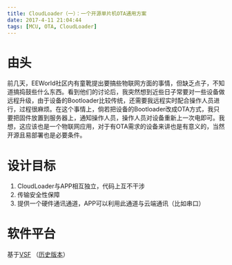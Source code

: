 ```yaml
---
title: CloudLoader（一）：一个开源单片机OTA通用方案
date: 2017-4-11 21:04:44
tags: [MCU, OTA, CloudLoader]
---
```


# 由头
前几天，EEWorld社区内有童靴提出要搞些物联网方面的事情，但缺乏点子，不知道搞捣鼓些什么东西。看到他们的讨论后，我突然想到近些日子常要对一些设备做远程升级，由于设备的Bootloader比较传统，还需要我远程实时配合操作人员进行，过程很麻烦。在这个事情上，倘若把设备的Bootloader改成OTA方式，我只要把固件放置到服务器上，通知操作人员，操作人员对设备重新上一次电即可。我想，这应该也是一个物联网应用，对于有OTA需求的设备来讲也是有意义的，当然开源且易部署也是必要条件。
<!-- more -->
# 设计目标
1. CloudLoader与APP相互独立，代码上互不干涉
2. 传输安全性保障
3. 提供一个硬件通讯通道，APP可以利用此通道与云端通讯（比如串口）

# 软件平台
基于[VSF](https://github.com/versaloon/vsf) （[历史版本](https://github.com/talpachen/vsf_2014-2016)）

